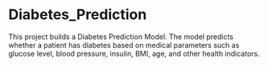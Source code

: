 # Diabetes_Prediction
This project builds a Diabetes Prediction Model. The model predicts whether a patient has diabetes based on medical parameters such as glucose level, blood pressure, insulin, BMI, age, and other health indicators.
